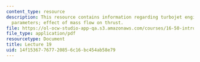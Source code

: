```yaml
---
content_type: resource
description: This resource contains information regarding turbojet engines; design
  parameters; effect of mass flow on thrust.
file: https://ol-ocw-studio-app-qa.s3.amazonaws.com/courses/16-50-introduction-to-propulsion-systems-spring-2012/14f15367767720856c16bc454ab58e79_MIT16_50S12_lec19.pdf
file_type: application/pdf
resourcetype: Document
title: Lecture 19
uid: 14f15367-7677-2085-6c16-bc454ab58e79
---
```

